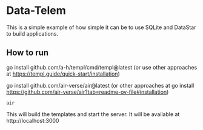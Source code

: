 # Data-Telem 

This is a simple example of how simple it can be to use SQLite and DataStar to build applications. 

## How to run

go install github.com/a-h/templ/cmd/templ@latest (or use other approaches at https://templ.guide/quick-start/installation)

go install github.com/air-verse/air@latest  (or other approaches at go install https://github.com/air-verse/air?tab=readme-ov-file#installation)

`air` 

This will build the templates and start the server. It will be available at http://localhost:3000